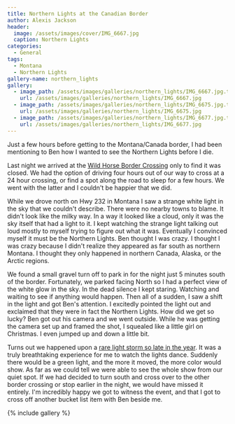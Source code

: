 ```yaml
---
title: Northern Lights at the Canadian Border
author: Alexis Jackson
header:
  image: /assets/images/cover/IMG_6667.jpg
  caption: Northern Lights
categories:
  - General
tags:
  - Montana
  - Northern Lights
gallery-name: northern_lights
gallery:
  - image_path: /assets/images/galleries/northern_lights/IMG_6667.jpg.thumbnail.jpg
    url: /assets/images/galleries/northern_lights/IMG_6667.jpg
  - image_path: /assets/images/galleries/northern_lights/IMG_6675.jpg.thumbnail.jpg
    url: /assets/images/galleries/northern_lights/IMG_6675.jpg
  - image_path: /assets/images/galleries/northern_lights/IMG_6677.jpg.thumbnail.jpg
    url: /assets/images/galleries/northern_lights/IMG_6677.jpg
---
```


Just a few hours before getting to the Montana/Canada border, I had been mentioning to Ben how I wanted to see the Northern Lights before I die. 

Last night we arrived at the [Wild Horse Border Crossing](https://www.google.com/maps/place/Wild+Horse+Border+Crossing/@48.9957178,-110.2232803,3058m/data=!3m1!1e3!4m21!1m15!4m14!1m6!1m2!1s0x0:0xc050899a3d542bd4!2sWild+Horse+Border+Crossing!2m2!1d-110.2157085!2d48.9977715!1m6!1m2!1s0x536aca8bcee05dc3:0x3471176f5c62bd70!2s1+Wild+Horse+Rd,+Havre,+MT+59501!2m2!1d-110.2152001!2d48.9575192!3m4!1s0x0:0xc050899a3d542bd4!8m2!3d48.997772!4d-110.2157074) only to find it was closed. We had the option of driving four hours out of our way to cross at a 24 hour crossing, or find a spot along the road to sleep for a few hours. We went with the latter and I couldn't be happier that we did.

While we drove north on Hwy 232 in Montana I saw a strange white light in the sky that we couldn't describe. There were no nearby towns to blame. It didn't look like the milky way. In a way it looked like a cloud, only it was the sky itself that had a light to it. I kept watching the strange light talking out loud mostly to myself trying to figure out what it was. Eventually I convinced myself it must be the Northern Lights. Ben thought I was crazy. I thought I was crazy because I didn't realize they appeared as far south as northern Montana. I thought they only happened in northern Canada, Alaska, or the Arctic regions. 

We found a small gravel turn off to park in for the night just 5 minutes south of the border. Fortunately, we parked facing North so I had a perfect view of the white glow in the sky. In the dead silence I kept staring. Watching and waiting to see if anything would happen. Then all of a sudden, I saw a shift in the light and got Ben's attention. I excitedly pointed the light out and exclaimed that they were in fact the Northern Lights. How did we get so lucky? Ben got out his camera and we went outside. While he was getting the camera set up and framed the shot, I squealed like a little girl on Christmas. I even jumped up and down a little bit. 

Turns out we happened upon a [rare light storm so late in the year](http://northernlightsnow.com/2017/05/30/g3-aurora-lights-up-the-sky-memorial-day-weekend-2017/). It was a truly breathtaking experience for me to watch the lights dance. Suddenly there would be a green light, and the more it moved, the more color would show. As far as we could tell we were able to see the whole show from our quiet spot. If we had decided to turn south and cross over to the other border crossing or stop earlier in the night, we would have missed it entirely. I'm incredibly happy we got to witness the event, and that I got to cross off another bucket list item with Ben beside me.

{% include gallery %}